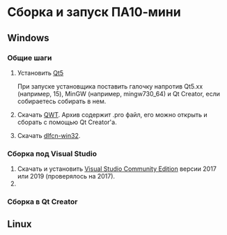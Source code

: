# Сборка и запуск ПА10-мини

## Windows

### Общие шаги

1. Установить [Qt5](https://www.qt.io/download-open-source)

   При запуске установщика поставить галочку напротив Qt5.xx (например, 15), MinGW (например, mingw730_64) и Qt Creator, если собираетесь собирать в нем.

2. Скачать [QWT](https://qwt.sourceforge.io/). Архив содержит .pro файл, его можно открыть и сборать с помощью Qt Creator'а.

3. Скачать [dlfcn-win32](git@github.com:dlfcn-win32/dlfcn-win32.git). 

### Сборка под Visual Studio

1. Скачать и установить [Visual Studio Community Edition](https://docs.microsoft.com/visualstudio/install/install-visual-studio) версии 2017 или 2019 (проверялось на 2017).
2. 

### Сборка в Qt Creator



## Linux